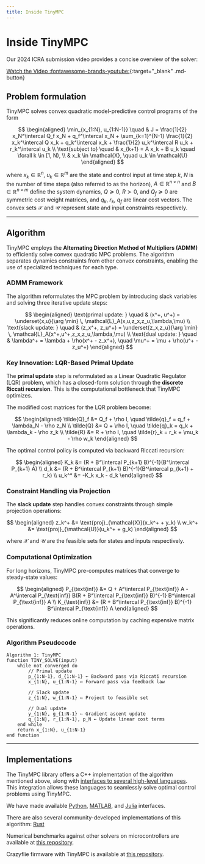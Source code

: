 ```yaml
---
title: Inside TinyMPC
---
```


# Inside TinyMPC

Our 2024 ICRA submission video provides a concise overview of the solver:

[Watch the Video :fontawesome-brands-youtube:](https://www.youtube.com/watch?v=NKOrRyhcr6w){:target="_blank" .md-button}


## Problem formulation

TinyMPC solves convex quadratic model-predictive control programs of the form

$$
\begin{aligned}
\min_{x_{1:N}, u_{1:N-1}} \quad & J = \frac{1}{2} x_N^\intercal Q_f x_N + q_f^\intercal x_N + \sum_{k=1}^{N-1} \frac{1}{2} x_k^\intercal Q x_k + q_k^\intercal x_k + \frac{1}{2} u_k^\intercal R u_k + r_k^\intercal u_k \\
\text{subject to} \quad & x_{k+1} = A x_k + B u_k \quad \forall k \in [1, N), \\
& x_k \in \mathcal{X}, \quad u_k \in \mathcal{U}
\end{aligned}
$$

where $x_k \in \mathbb{R}^n$, $u_k \in \mathbb{R}^m$ are the state and control input at time step $k$, $N$ is the number of time steps (also referred to as the horizon), $A \in \mathbb{R}^{n \times n}$ and $B \in \mathbb{R}^{n \times m}$ define the system dynamics, $Q \succeq 0$, $R \succ 0$, and $Q_f \succeq 0$ are symmetric cost weight matrices, and $q_k$, $r_k$, $q_f$ are linear cost vectors. The convex sets $\mathcal{X}$ and $\mathcal{U}$ represent state and input constraints respectively.

---

## Algorithm

TinyMPC employs the **Alternating Direction Method of Multipliers (ADMM)** to efficiently solve convex quadratic MPC problems. The algorithm separates dynamics constraints from other convex constraints, enabling the use of specialized techniques for each type.

### ADMM Framework

The algorithm reformulates the MPC problem by introducing slack variables and solving three iterative update steps:

$$
\begin{aligned}
\text{primal update: } \quad & (x^+, u^+) = \underset{x,u}{\arg \min} \, \mathcal{L}_A(x,u,z_x,z_u,\lambda,\mu) \\
\text{slack update: } \quad & (z_x^+, z_u^+) = \underset{z_x,z_u}{\arg \min} \, \mathcal{L}_A(x^+,u^+,z_x,z_u,\lambda,\mu) \\
\text{dual update: } \quad & \lambda^+ = \lambda + \rho(x^+ - z_x^+), \quad \mu^+ = \mu + \rho(u^+ - z_u^+)
\end{aligned}
$$

### Key Innovation: LQR-Based Primal Update

The **primal update** step is reformulated as a Linear Quadratic Regulator (LQR) problem, which has a closed-form solution through the **discrete Riccati recursion**. This is the computational bottleneck that TinyMPC optimizes.

The modified cost matrices for the LQR problem become:

$$
\begin{aligned}
\tilde{Q}_f &= Q_f + \rho I, \quad \tilde{q}_f = q_f + \lambda_N - \rho z_N \\
\tilde{Q} &= Q + \rho I, \quad \tilde{q}_k = q_k + \lambda_k - \rho z_k \\
\tilde{R} &= R + \rho I, \quad \tilde{r}_k = r_k + \mu_k - \rho w_k
\end{aligned}
$$

The optimal control policy is computed via backward Riccati recursion:

$$
\begin{aligned}
K_k &= (R + B^\intercal P_{k+1} B)^{-1}(B^\intercal P_{k+1} A) \\
d_k &= (R + B^\intercal P_{k+1} B)^{-1}(B^\intercal p_{k+1} + r_k) \\
u_k^* &= -K_k x_k - d_k
\end{aligned}
$$

### Constraint Handling via Projection

The **slack update** step handles convex constraints through simple projection operations:

$$
\begin{aligned}
z_k^+ &= \text{proj}_{\mathcal{X}}(x_k^+ + y_k) \\
w_k^+ &= \text{proj}_{\mathcal{U}}(u_k^+ + g_k)
\end{aligned}
$$

where $\mathcal{X}$ and $\mathcal{U}$ are the feasible sets for states and inputs respectively.

### Computational Optimization

For long horizons, TinyMPC pre-computes matrices that converge to steady-state values:

$$
\begin{aligned}
P_{\text{inf}} &= Q + A^\intercal P_{\text{inf}} A - A^\intercal P_{\text{inf}} B(R + B^\intercal P_{\text{inf}} B)^{-1} B^\intercal P_{\text{inf}} A \\
K_{\text{inf}} &= (R + B^\intercal P_{\text{inf}} B)^{-1} B^\intercal P_{\text{inf}} A
\end{aligned}
$$

This significantly reduces online computation by caching expensive matrix operations.

### Algorithm Pseudocode

```
Algorithm 1: TinyMPC
function TINY_SOLVE(input)
    while not converged do
        // Primal update
        p_{1:N-1}, d_{1:N-1} ← Backward pass via Riccati recursion
        x_{1:N}, u_{1:N-1} ← Forward pass via feedback law
        
        // Slack update  
        z_{1:N}, w_{1:N-1} ← Project to feasible set
        
        // Dual update
        y_{1:N}, g_{1:N-1} ← Gradient ascent update
        q_{1:N}, r_{1:N-1}, p_N ← Update linear cost terms
    end while
    return x_{1:N}, u_{1:N-1}
end function
```

---

## Implementations

The TinyMPC library offers a C++ implementation of the algorithm mentioned above, along with [interfaces to several high-level languages](../get-started/examples.md). This integration allows these languages to seamlessly solve optimal control problems using TinyMPC.

We have made available [Python](https://github.com/TinyMPC/tinympc-python), [MATLAB](https://github.com/TinyMPC/tinympc-matlab), and [Julia](https://github.com/TinyMPC/tinympc-julia) interfaces.

There are also several community-developed implementations of this algorithm: [Rust](https://github.com/peterkrull/tinympc-rs)

Numerical benchmarks against other solvers on microcontrollers are available at [this repository](https://github.com/RoboticExplorationLab/mcu-solver-benchmarks).

Crazyflie firmware with TinyMPC is available at [this repository](https://github.com/RoboticExplorationLab/tinympc-crazyflie-firmware).
